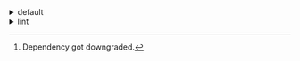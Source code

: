 <details>
<summary>default</summary>

|Platform|Dependency|Before|After|Package|
|-:|-|-|-|-|
|linux-64|**new-package**||0.10.1|conda|
||**removed-package**|0.10.1||pypi|
||**bpy**|0.10.1|2.10.1|pypi|
||**polars**|herads_0|herads_1|conda|
||python|0.10.0|0.10.1|conda|
|osx-arm64|**polars**[^2]|0.10.0|0.9.1|conda|
||**python**|0.10.0|0.10.1|conda|

</details>

<details>
<summary>lint</summary>

|Platform|Dependency|Before|After|Package|
|-:|-|-|-|-|
|linux-64|**polars**|0.10.0|0.10.1|conda|
||python|0.10.0|0.10.1|conda|

</details>

[^1]: *Cursive* means explicit dependency.
[^2]: Dependency got downgraded.
